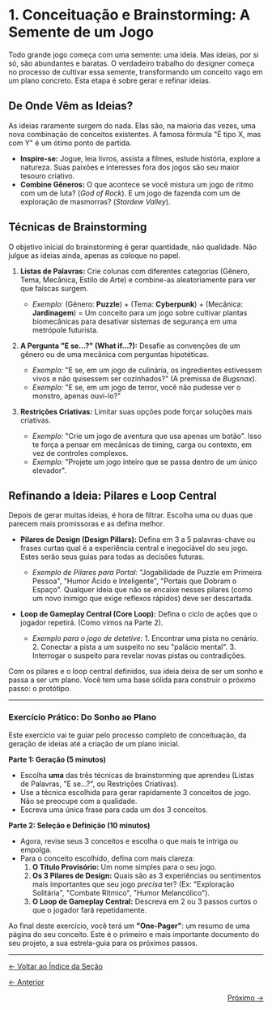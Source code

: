 # 1. Conceituação e Brainstorming: A Semente de um Jogo

Todo grande jogo começa com uma semente: uma ideia. Mas ideias, por si só, são abundantes e baratas. O verdadeiro trabalho do designer começa no processo de cultivar essa semente, transformando um conceito vago em um plano concreto. Esta etapa é sobre gerar e refinar ideias.

## De Onde Vêm as Ideias?

As ideias raramente surgem do nada. Elas são, na maioria das vezes, uma nova combinação de conceitos existentes. A famosa fórmula "É tipo X, mas com Y" é um ótimo ponto de partida.

-   **Inspire-se:** Jogue, leia livros, assista a filmes, estude história, explore a natureza. Suas paixões e interesses fora dos jogos são seu maior tesouro criativo.
-   **Combine Gêneros:** O que acontece se você mistura um jogo de ritmo com um de luta? (*God of Rock*). E um jogo de fazenda com um de exploração de masmorras? (*Stardew Valley*).

## Técnicas de Brainstorming

O objetivo inicial do brainstorming é gerar quantidade, não qualidade. Não julgue as ideias ainda, apenas as coloque no papel.

1.  **Listas de Palavras:** Crie colunas com diferentes categorias (Gênero, Tema, Mecânica, Estilo de Arte) e combine-as aleatoriamente para ver que faíscas surgem.
    -   *Exemplo:* (Gênero: **Puzzle**) + (Tema: **Cyberpunk**) + (Mecânica: **Jardinagem**) = Um conceito para um jogo sobre cultivar plantas biomecânicas para desativar sistemas de segurança em uma metrópole futurista.

2.  **A Pergunta "E se...?" (What if...?):** Desafie as convenções de um gênero ou de uma mecânica com perguntas hipotéticas.
    -   *Exemplo:* "E se, em um jogo de culinária, os ingredientes estivessem vivos e não quisessem ser cozinhados?" (A premissa de *Bugsnax*).
    -   *Exemplo:* "E se, em um jogo de terror, você não pudesse ver o monstro, apenas ouvi-lo?"

3.  **Restrições Criativas:** Limitar suas opções pode forçar soluções mais criativas.
    -   *Exemplo:* "Crie um jogo de aventura que usa apenas um botão". Isso te força a pensar em mecânicas de timing, carga ou contexto, em vez de controles complexos.
    -   *Exemplo:* "Projete um jogo inteiro que se passa dentro de um único elevador".

## Refinando a Ideia: Pilares e Loop Central

Depois de gerar muitas ideias, é hora de filtrar. Escolha uma ou duas que parecem mais promissoras e as defina melhor.

-   **Pilares de Design (Design Pillars):** Defina em 3 a 5 palavras-chave ou frases curtas qual é a experiência central e inegociável do seu jogo. Estes serão seus guias para todas as decisões futuras.
    -   *Exemplo de Pilares para Portal:* "Jogabilidade de Puzzle em Primeira Pessoa", "Humor Ácido e Inteligente", "Portais que Dobram o Espaço". Qualquer ideia que não se encaixe nesses pilares (como um novo inimigo que exige reflexos rápidos) deve ser descartada.

-   **Loop de Gameplay Central (Core Loop):** Defina o ciclo de ações que o jogador repetirá. (Como vimos na Parte 2).
    -   *Exemplo para o jogo de detetive:* 1. Encontrar uma pista no cenário. 2. Conectar a pista a um suspeito no seu "palácio mental". 3. Interrogar o suspeito para revelar novas pistas ou contradições.

Com os pilares e o loop central definidos, sua ideia deixa de ser um sonho e passa a ser um plano. Você tem uma base sólida para construir o próximo passo: o protótipo.

---

### Exercício Prático: Do Sonho ao Plano

Este exercício vai te guiar pelo processo completo de conceituação, da geração de ideias até a criação de um plano inicial.

**Parte 1: Geração (5 minutos)**

-   Escolha **uma** das três técnicas de brainstorming que aprendeu (Listas de Palavras, "E se...?", ou Restrições Criativas).
-   Use a técnica escolhida para gerar rapidamente 3 conceitos de jogo. Não se preocupe com a qualidade.
-   Escreva uma única frase para cada um dos 3 conceitos.

**Parte 2: Seleção e Definição (10 minutos)**

-   Agora, revise seus 3 conceitos e escolha o que mais te intriga ou empolga.
-   Para o conceito escolhido, defina com mais clareza:
    1.  **O Título Provisório:** Um nome simples para o seu jogo.
    2.  **Os 3 Pilares de Design:** Quais são as 3 experiências ou sentimentos mais importantes que seu jogo *precisa* ter? (Ex: "Exploração Solitária", "Combate Rítmico", "Humor Melancólico").
    3.  **O Loop de Gameplay Central:** Descreva em 2 ou 3 passos curtos o que o jogador fará repetidamente.

Ao final deste exercício, você terá um **"One-Pager"**: um resumo de uma página do seu conceito. Este é o primeiro e mais importante documento do seu projeto, a sua estrela-guia para os próximos passos.

---
<p align="left">
   <a href="../../README.md"><- Voltar ao Índice da Seção</a>
</p>
<p align="left">
   <a href="../../3.A_Experiencia_do_Jogador-Criando_Emocoes_e_Engajamento/4.Narrativa_e_Construcao_de_Mundo.md"><- Anterior</a>
</p>
<p align="right">
   <a href="2.Prototipagem.md">Próximo -></a>
</p>